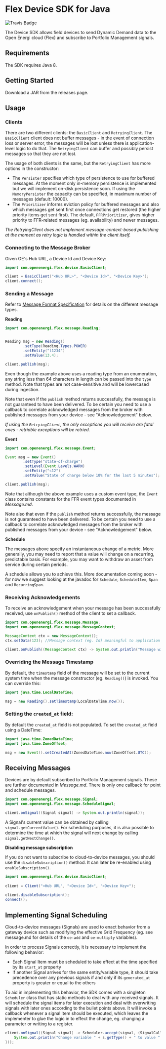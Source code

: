 # Flex Device SDK for Java
![Travis Badge](https://travis-ci.org/openenergi/flex-device-sdk-java.svg?branch=master)


The Device SDK allows field devices to send Dynamic Demand data to the Open Energi cloud (Flex) and subscribe to Portfolio Management signals.

## Requirements

The SDK requires Java 8.

## Getting Started

Download a JAR from the releases page. 

## Usage

### Clients

There are two different clients: the `BasicClient` and `RetryingClient`. The `BasicClient` client does not buffer messages - in the event of connection loss or server error, the messages will be lost unless there is application-level logic to do that. The `RetryingClient` can buffer and possibly persist messages so that they are not lost.

The usage of both clients is the same, but the `RetryingClient` has more options in the constructor:

* The `Persister` specifies which type of persistence to use for buffered messages. At the moment only in-memory persistence is implemented but we will implement on-disk persistence soon. If using the `MemoryPersister` the capacity can be specified, in maximum number of messages (default: 10000).
* The `Prioritizer` informs eviction policy for buffered messages and also which messages get sent first once connections get restored (the higher priority items get sent first). The default, `FFRPrioritizer`, gives higher priority to FFR-related messages (eg. availability) and newer messages.

*The RetryingClient does not implement message-context-based publishing at the moment as retry logic is handled within the client itself.*

### Connecting to the Message Broker

Given OE's Hub URL, a Device Id and Device Key:

```java
import com.openenergi.flex.device.BasicClient;

client = BasicClient("<Hub URL>", "<Device Id>", "<Device Key>");	
client.connect(); 	
```

### Sending a Message

Refer to [Message Format Specification](https://github.com/openenergi/flex-device-sdk-java/blob/master/Messages.md) for details on the different message types.

**Reading**

```java
import com.openenergi.flex.message.Reading;


Reading msg = new Reading()
		.setType(Reading.Types.POWER)
		.setEntity("l1234")
		.setValue(13.4);

client.publish(msg);
```

Even though the example above uses a reading type from an enumeration, any string less than 64 characters in length can be passed into the `type` method. Note that types are not case-sensitive and will be lowercased during ingestion.

Note that even if the `publish` method returns successfully, the message is not guaranteed to have been delivered. To be certain you need to use a callback to correlate acknowledged messages from the broker with published messages from your device - see "Acknowledgement" below.

*If using the `RetryingClient`, the only exceptions you will receive are fatal ones - retriable exceptions will be retried.*

**Event**

```java
import com.openenergi.flex.message.Event;

Event msg = new Event()
		.setType("state-of-charge")
		.setLevel(Event.Levels.WARN)
		.setEntity("s12")
		.setValue("State of charge below 10% for the last 5 minutes");

client.publish(msg);
```

Note that although the above example uses a custom event type, the `Event` class contains constants for the FFR event types documented in *Message.md*.

Note also that even if the `publish` method returns successfully, the message is not guaranteed to have been delivered. To be certain you need to use a callback to correlate acknowledged messages from the broker with published messages from your device - see "Acknowledgement" below.

**Schedule**

The messages above specify an instantaneous change of a metric. More generally, you may need to report that a value will change on a recurring, predictable basis. For example, you may want to withdraw an asset from service during certain periods.

A schedule allows you to achieve this. More documentation coming soon - for now we suggest looking at the javadoc for `Schedule`, `ScheduleItem`, `Span` and `RecurringSpan`.

### Receiving Acknowledgements

To receive an acknowledgement when your message has been successfully received, use `onPublish()` method of the client to set a callback. 

```java
import com.openenergi.flex.message.Message;
import com.openenergi.flex.message.MessageContext;

MessageContext ctx = new MessageContext();
ctx.setData(123); //Message context (eg. Id) meaningful to application - can be any object

client.onPublish((MessageContext ctx) -> System.out.println("Message with Id " + ctx.getData().toString() + " published!"));
```

### Overriding the Message Timestamp

By default, the `timestamp` field of the message will be set to the current system time when the message constructor (eg. `Reading()`) is invoked. You can override this:

```java
import java.time.LocalDateTime;

msg = new Reading().setTimestamp(LocalDateTime.now());
```
    
### Setting the `created_at` field:

By default the `created_at` field is not populated. To set the `created_at` field using a DateTime:

```java
import java.time.ZonedDateTime;
import java.time.ZoneOffset;

msg = new Event().setCreatedAt(ZonedDateTime.now(ZoneOffset.UTC));
```

## Receiving Messages

Devices are by default subscribed to Portfolio Management signals. These are further documented in *Message.md*. There is only one callback for point and schedule messages.

```java
import com.openenergi.flex.message.Signal;
import com.openenergi.flex.message.ScheduleSignal;

client.onSignal((Signal signal) -> System.out.println(signal));
```

A Signal's current value can be obtained by calling `signal.getCurrentValue()`. For scheduling purposes, it is also possible to determine the time at which the signal will next change by calling `signal.getNextChange()`.

**Disabling message subscription**

If you do not want to subscribe to cloud-to-device messages, you should use the `disableSubscription()` method. It can later be re-enabled using `enableSubscription()`.

```java
import com.openenergi.flex.device.BasicClient;
    
client = Client("<Hub URL", "<Device Id>", "<Device Key>");
   
client.disableSubscription();
connect();
```

## Implementing Signal Scheduling

Cloud-to-device messages (Signals) are used to enact behavior from a gateway device such as modifying the effective Grid Frequency (eg. see message.md for details of the `oe-add` and `oe-multiply` variables). 

In order to process Signals correctly, it is necessary to implement the following behavior:

- Each Signal Item must be scheduled to take effect at the time specified by its `start_at` property
- If another Signal arrives for the same entity/variable type, it should take precedence over any previous signals if and only if its `generated_at` property is greater or equal to the others

To aid in implementing this behavior, the SDK comes with a singleton `Scheduler` class that has static methods to deal with any received signals. It will schedule the signal items for later execution and deal with overwriting signals with later ones according to the bullet points above. It will invoke a callback whenever a signal item should be executed, which leaves the implementer to glue the logic in to effect the change, eg. changing a parameter or writing to a register.

```java
client.onSignal((Signal signal) -> Scheduler.accept(signal, (SignalCallbackItem s) -> {
	System.out.println("Change variable " + s.getType() + " to value " + s.getValue() + " for entity " + s.getEntity());
}));

```
